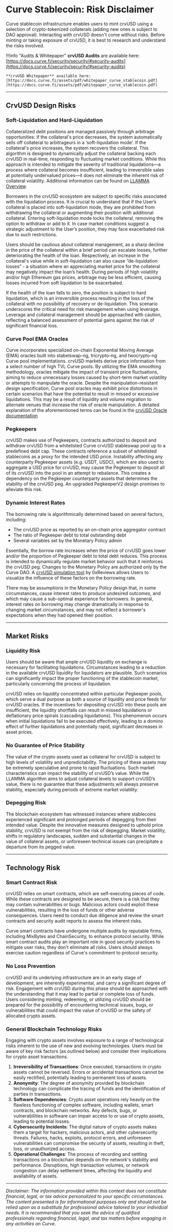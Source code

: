 <h1>Curve Stablecoin: Risk Disclaimer</h1>

Curve stablecoin infrastructure enables users to mint crvUSD using a selection of crypto-tokenized collaterals (adding new ones is subject to DAO approval). Interacting with crvUSD doesn't come without risks. Before minting or taking exposure of crvUSD, it is best to research and understand the risks involved.

!!!info "Audits & Whitepaper"
    **crvUSD Audits** are available here:[https://docs.curve.fi/security/security/#security-audits](https://docs.curve.fi/security/security/#security-audits)

    **crvUSD Whitepaper** available here: [https://docs.curve.fi/assets/pdf/whitepaper_curve_stablecoin.pdf](https://docs.curve.fi/assets/pdf/whitepaper_curve_stablecoin.pdf)

---

## **CrvUSD Design Risks**

### Soft-Liquidation and Hard-Liquidation

Collateralized debt positions are managed passively through arbitrage opportunities: if the collateral's price decreases, the system automatically sells off collateral to arbitrageurs in a ‘soft-liquidation mode’. If the collateral's price increases, the system recovers the collateral. This algorithm is designed to dynamically adjust the collateral backing each crvUSD in real-time, responding to fluctuating market conditions. While this approach is intended to mitigate the severity of traditional liquidations—a process where collateral becomes insufficient, leading to irreversible sales at potentially undervalued prices—it does not eliminate the inherent risk of collateral volatility. Additional information can be found on [LLAMMA Overview](https://docs.curve.fi/crvUSD/amm/).

Borrowers in the crvUSD ecosystem are subject to specific risks associated with the liquidation process. It is crucial to understand that if the User’s collateral is placed into soft-liquidation mode, they are prohibited from withdrawing the collateral or augmenting their position with additional collateral. Entering soft-liquidation mode locks the collateral, removing the option to withdraw or add to it. In case market conditions suggest a strategic adjustment to the User’s position, they may face exacerbated risk due to such restrictions.

Users should be cautious about collateral management, as a sharp decline in the price of the collateral within a brief period can escalate losses, further deteriorating the health of the loan. Respectively, an increase in the collateral's value while in soft-liquidation can also cause “de-liquidation losses” - a situation where an appreciating market price for the collateral may negatively impact the loan’s health. During periods of high volatility and/or high Ethereum gas prices, arbitrage may be less efficient, causing losses incurred from soft liquidation to be exacerbated.

If the health of the loan falls to zero, the position is subject to hard liquidation, which is an irreversible process resulting in the loss of the collateral with no possibility of recovery or de-liquidation. This scenario underscores the critical need for risk management when using leverage. Leverage and collateral management should be approached with caution, reflecting a balanced assessment of potential gains against the risk of significant financial loss.

### Curve Pool EMA Oracles

Curve incorporates specialized on-chain Exponential Moving Average (EMA) oracles built into stabelswap-ng, tricrypto-ng, and twocrypto-ng Curve pool implementations. crvUSD markets derive price information from a select number of high TVL Curve pools. By utilizing the EMA smoothing methodology, oracles mitigate the impact of transient price fluctuations, aiming to reduce unnecessary losses caused by short-term market volatility or attempts to manipulate the oracle. Despite the manipulation-resistant design specification, Curve pool oracles may exhibit price distortions in certain scenarios that have the potential to result in missed or excessive liquidations. This may be a result of liquidity and volume migration to alternate venues that increase the risk of oracle manipulation. A detailed explanation of the aforementioned terms can be found in the [crvUSD Oracle documentation](https://docs.curve.fi/crvUSD/oracle/)

### Pegkeepers

crvUSD makes use of Pegkeepers, contracts authorized to deposit and withdraw crvUSD from a whitelisted Curve crvUSD stableswap pool up to a predefined debt cap. These contracts reference a subset of whitelisted stablecoins as a proxy for the intended USD price. Instability affecting any counterparty Pegkeeper assets (e.g. USDT, USDC), which are also used to aggregate a USD price for crvUSD, may cause the Pegkeeper to deposit all of its crvUSD into the pool in an attempt to rebalance. This creates a dependency on the Pegkeeper counterparty assets that determines the stability of the crvUSD peg. An upgraded PegkeeperV2 design promises to alleviate this risk.

### Dynamic Interest Rates

The borrowing rate is algorithmically determined based on several factors, including:

- The crvUSD price as reported by an on-chain price aggregator contract
- The ratio of Pegkeeper debt to total outstanding debt
- Several variables set by the Monetary Policy admin

Essentially, the borrow rate increases when the price of crvUSD goes lower and/or the proportion of Pegkeeper debt to total debt reduces. This process is intended to dynamically regulate market behavior such that it reinforces the crvUSD peg. Changes to the Monetary Policy are authorized only by the Curve DAO. A [crvUSD simulation tool](https://github.com/0xreviews/crvusdsim) by 0xReviews allows Users to visualize the influence of these factors on the borrowing rate.

There may be assumptions in the Monetary Policy design that, in some circumstances, cause interest rates to produce undesired outcomes, and which may cause a sub-optimal experience for borrowers. In general, interest rates on borrowing may change dramatically in response to changing market circumstances, and may not reflect a borrower's expectations when they had opened their position.

---

## **Market Risks**

### Liquidity Risk

Users should be aware that ample crvUSD liquidity on exchange is necessary for facilitating liquidations. Circumstances leading to a reduction in the available crvUSD liquidity for liquidators are plausible. Such scenarios can significantly impact the proper functioning of the stablecoin market, particularly concerning the process of liquidation.

crvUSD relies on liquidity concentrated within particular Pegkeeper pools, which serve a dual purpose as both a source of liquidity and price feeds for crvUSD oracles. If the incentives for depositing crvUSD into these pools are insufficient, the liquidity shortfalls can result in missed liquidations or deflationary price spirals (cascading liquidations). This phenomenon occurs when initial liquidations fail to be executed effectively, leading to a domino effect of further liquidations and potentially rapid, significant decreases in asset prices.

### No Guarantee of Price Stability

The value of the crypto assets used as collateral for crvUSD is subject to high levels of volatility and unpredictability. The pricing of these assets may be extremely speculative and prone to rapid fluctuations. Such market characteristics can impact the stability of crvUSD’s value. While the LLAMMA algorithm aims to adjust collateral levels to support crvUSD’s value, there is no guarantee that these adjustments will always preserve stability, especially during periods of extreme market volatility.

### Depegging Risk

The blockchain ecosystem has witnessed instances where stablecoins experienced significant and prolonged periods of depegging from their intended value. Despite the innovative measures designed to uphold price stability, crvUSD is not exempt from the risk of depegging. Market volatility, shifts in regulatory landscapes, sudden and substantial changes in the value of collateral assets, or unforeseen technical issues can precipitate a departure from its pegged value.

---

## **Technology Risk**

### Smart Contract Risk

crvUSD relies on smart contracts, which are self-executing pieces of code. While these contracts are designed to be secure, there is a risk that they may contain vulnerabilities or bugs. Malicious actors could exploit these vulnerabilities, resulting in the loss of funds or other adverse consequences. Users need to conduct due diligence and review the smart contracts and security audit reports to assess the inherent risks.

Curve smart contracts have undergone multiple audits by reputable firms, including MixBytes and ChainSecurity, to enhance protocol security. While smart contract audits play an important role in good security practices to mitigate user risks, they don't eliminate all risks. Users should always exercise caution regardless of Curve's commitment to protocol security.

### No Loss Prevention

crvUSD and its underlying infrastructure are in an early stage of development, are inherently experimental, and carry a significant degree of risk. Engagement with crvUSD during this phase should be approached with the understanding that it may lead to partial or complete loss of funds. Users considering minting, redeeming, or utilizing crvUSD should be prepared for the possibility of encountering technical issues, bugs, or vulnerabilities that could impact the value of crvUSD or the safety of allocated crypto assets.

### General Blockchain Technology Risks

Engaging with crypto assets involves exposure to a range of technological risks inherent to the use of new and evolving technologies. Users must be aware of key risk factors (as outlined below) and consider their implications for crypto asset transactions.

1. **Irreversibility of Transactions**: Once executed, transactions in crypto assets cannot be reversed. Errors or accidental transactions cannot be easily rectified, potentially leading to permanent loss of assets.
2. **Anonymity**: The degree of anonymity provided by blockchain technology can complicate the tracing of funds and the identification of parties in transactions.
3. **Software Dependencies**: Crypto asset operations rely heavily on the flawless functioning of complex software, including wallets, smart contracts, and blockchain networks. Any defects, bugs, or vulnerabilities in software can impair access to or use of crypto assets, leading to potential losses.
4. **Cybersecurity Incidents**: The digital nature of crypto assets makes them a target for hackers, malicious actors, and other cybersecurity threats. Failures, hacks, exploits, protocol errors, and unforeseen vulnerabilities can compromise the security of assets, resulting in theft, loss, or unauthorized access.
5. **Operational Challenges**: The process of recording and settling transactions on a blockchain depends on the network's stability and performance. Disruptions, high transaction volumes, or network congestion can delay settlement times, affecting the liquidity and availability of assets.

--- 

*Disclaimer: The information provided within this context does not constitute financial, legal, or tax advice personalized to your specific circumstances. The content presented is for informational purposes only and should not be relied upon as a substitute for professional advice tailored to your individual needs. It is recommended that you seek the advice of qualified professionals regarding financial, legal, and tax matters before engaging in any activities on Curve.*